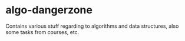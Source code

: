 algo-dangerzone
===============

Contains various stuff regarding to algorithms and data structures, also some tasks from courses, etc.
